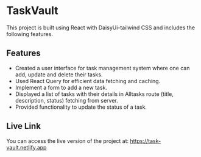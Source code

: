 # TaskVault
This project is built using React with DaisyUi-tailwind CSS and includes the following features.

## Features
- Created a user interface for task management system where one can add, update and delete their tasks.
- Used React Query for efficient data fetching and caching.
- Implement a form to add a new task.
- Displayed a list of tasks with their details in Alltasks route (title, description, status) fetching from server.
- Provided functionality to update the status of a task.

## Live Link
You can access the live version of the project at: https://task-vault.netlify.app
